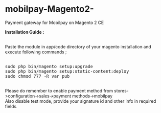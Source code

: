 # mobilpay-Magento2-
Payment gateway for Mobilpay on Magento 2 CE

<b>Installation Guide :</b> <br><br>

Paste the module in app/code directory of your magento installation and execute following commands ;<br><br>
<pre>
sudo php bin/magento setup:upgrade
sudo php bin/magento setup:static-content:deploy
sudo chmod 777 -R var pub
</pre>
<br>
Please do remember to enable payment method from stores->configuration->sales->payment methods->mobilpay<br>
Also disable test mode, provide your signature id and other info in required fields.<br>
